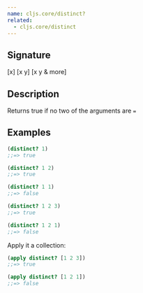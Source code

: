 ```yaml
---
name: cljs.core/distinct?
related:
  - cljs.core/distinct
---
```


## Signature
[x]
[x y]
[x y & more]


## Description

Returns true if no two of the arguments are `=`


## Examples

```clj
(distinct? 1)
;;=> true

(distinct? 1 2)
;;=> true

(distinct? 1 1)
;;=> false

(distinct? 1 2 3)
;;=> true

(distinct? 1 2 1)
;;=> false
```

Apply it a collection:

```clj
(apply distinct? [1 2 3])
;;=> true

(apply distinct? [1 2 1])
;;=> false
```
